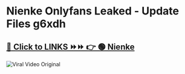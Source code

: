 
 # Nienke Onlyfans Leaked - Update Files g6xdh

## <h2><a href="https://clipsfans.com/Nienke&ref=git">🔗 Click to LINKS ⏩⏩ 👉 🟢 Nienke </a></h2>

<a href="https://clipsfans.com/Nienke&ref=git" rel="nofollow" data-target="animated-image.originalLink"><img src="https://i.ibb.co.com/xMMVF88/686577567.gif" alt="Viral Video Original" style="max-width: 100%; display: inline-block;" data-target="animated-image.originalImage"></a>

